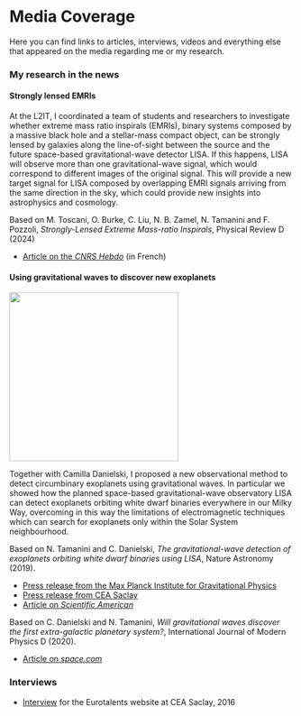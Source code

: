 # Media Coverage

Here you can find links to articles, interviews, videos and everything else that appeared on the media regarding me or my research.

### My research in the news

#### Strongly lensed EMRIs

At the L2IT, I coordinated a team of students and researchers to investigate whether extreme mass ratio inspirals (EMRIs), binary systems composed by a massive black hole and a stellar-mass compact object, can be strongly lensed by galaxies along the line-of-sight between the source and the future space-based gravitational-wave detector LISA. If this happens, LISA will observe more than one gravitational-wave signal, which would correspond to different images of the original signal. This will provide a new target signal for LISA composed by overlapping EMRI signals arriving from the same direction in the sky, which could provide new insights into astrophysics and cosmology.

Based on M. Toscani, O. Burke, C. Liu, N. B. Zamel, N. Tamanini and F. Pozzoli, _Strongly-Lensed Extreme Mass-ratio Inspirals_, Physical Review D (2024)

- [Article on the _CNRS Hebdo_](https://www.occitanie-ouest.cnrs.fr/fr/cnrsinfo/ondes-gravitationnelles-un-nouveau-signal-au-coeur-de-la-mission-spatiale-lisa) (in French)

#### Using gravitational waves to discover new exoplanets

<img src="/assets/img/DWD_with_planet.jpg" height="300" />

Together with Camilla Danielski, I proposed a new observational method to detect circumbinary exoplanets using gravitational waves. In particular we showed how the planned space-based gravitational-wave observatory LISA can detect exoplanets orbiting white dwarf binaries everywhere in our Milky Way, overcoming in this way the limitations of electromagnetic techniques which can search for exoplanets only within the Solar System neighbourhood.

Based on N. Tamanini and C. Danielski, _The gravitational-wave detection of exoplanets orbiting white dwarf binaries using LISA_, Nature Astronomy (2019).

- [Press release from the Max Planck Institute for Gravitational Physics](https://www.aei.mpg.de/28074/discovering-exoplanets-with-gravitational-waves?c=26160)
- [Press release from CEA Saclay](http://irfu.cea.fr/Phocea/Vie_des_labos/Ast/ast_visu.php?id_ast=4611&fbclid=IwAR2aueXVZrMAZEN8e58tq4DUQ6924I-WkFhqCCC8mxFcDv9rVBwp1K1bquk)
- [Article on _Scientific American_](https://www.scientificamerican.com/article/future-gravitational-wave-detectors-could-find-exoplanets-too/?fbclid=IwAR3UnG7LwTBzD6uNSpfFhEjXo4rCehHxu1J6tYaFYy82A_DUyz7x0krsaFw)

Based on C. Danielski and N. Tamanini, _Will gravitational waves discover the first extra-galactic planetary system?_, International Journal of Modern Physics D (2020).

- [Article on _space.com_](https://www.space.com/amp/gravitational-waves-to-detect-planets-beyond-galaxy.html?fbclid=IwAR0drfRXBu_hSwdaufz2PYjM8aGC7080VkSicOzRGZ2JrafsnhihspGrY6U)

### Interviews

- [Interview](https://eurotalents.cea.fr/english/postdoctoral-fellowship/Pages/Fellows%20and%20Community/Success%20Stories/Nicola-Tamanini.aspx) for the Eurotalents website at CEA Saclay, 2016
